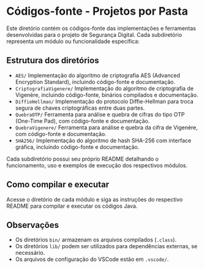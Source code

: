 # Códigos-fonte - Projetos por Pasta

Este diretório contém os códigos-fonte das implementações e ferramentas desenvolvidas para o projeto de Segurança Digital. Cada subdiretório representa um módulo ou funcionalidade específica:

## Estrutura dos diretórios

- `AES/`
  Implementação do algoritmo de criptografia AES (Advanced Encryption Standard), incluindo código-fonte e documentação.
- `CriptografiaVigenere/`
  Implementação do algoritmo de criptografia de Vigenère, incluindo código-fonte, binários compilados e documentação.
- `DiffieHellman/`
  Implementação do protocolo Diffie-Hellman para troca segura de chaves criptográficas entre duas partes.
- `QuebraOTP/`
  Ferramenta para análise e quebra de cifras do tipo OTP (One-Time Pad), com código-fonte e documentação.
- `QuebraVigenere/`
  Ferramenta para análise e quebra da cifra de Vigenère, com código-fonte e documentação.
- `SHA256/`
  Implementação do algoritmo de hash SHA-256 com interface gráfica, incluindo código-fonte e documentação.

Cada subdiretório possui seu próprio README detalhando o funcionamento, uso e exemplos de execução dos respectivos módulos.

## Como compilar e executar

Acesse o diretório de cada módulo e siga as instruções do respectivo README para compilar e executar os códigos Java.

## Observações

- Os diretórios `bin/` armazenam os arquivos compilados (`.class`).
- Os diretórios `lib/` podem ser utilizados para dependências externas, se necessário.
- Os arquivos de configuração do VSCode estão em `.vscode/`.
